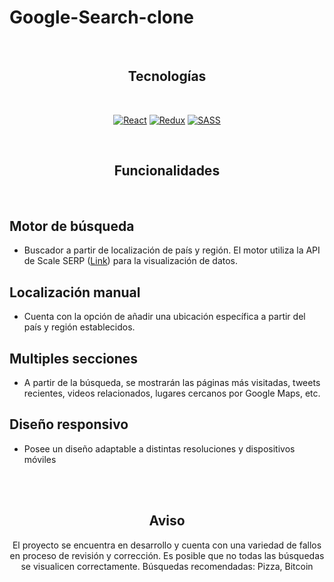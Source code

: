Google-Search-clone
=============

<br />

<div align="center">
  
## Tecnologías
  
</div>

<br />

<div align="center">

[![React](https://img.shields.io/badge/-React-blue?style=for-the-badge&logo=React)](https://es.reactjs.org/)
[![Redux](https://img.shields.io/badge/-Redux-violet?style=for-the-badge&logo=redux)](https://sass-lang.com/)
[![SASS](https://img.shields.io/badge/-sass-yellow?style=for-the-badge&logo=sass)](https://sass-lang.com/)

</div>

<br />

<div align="center">
  
## Funcionalidades

</div>

<br />

## Motor de búsqueda
* Buscador a partir de localización de país y región. El motor utiliza la API de Scale SERP ([Link](https://app.scaleserp.com/playground)) para la visualización de datos.

## Localización manual
* Cuenta con la opción de añadir una ubicación específica a partir del país y región establecidos.

## Multiples secciones
* A partir de la búsqueda, se mostrarán las páginas más visitadas, tweets recientes, videos relacionados, lugares cercanos por Google Maps, etc. 

## Diseño responsivo
* Posee un diseño adaptable a distintas resoluciones y dispositivos móviles

<br />
<br />

<div align="center">
  
## Aviso
El proyecto se encuentra en desarrollo y cuenta con una variedad de fallos en proceso de revisión y corrección. Es posible que no todas las búsquedas se visualicen correctamente. Búsquedas recomendadas: Pizza, Bitcoin

</div>

<br />
<br />
